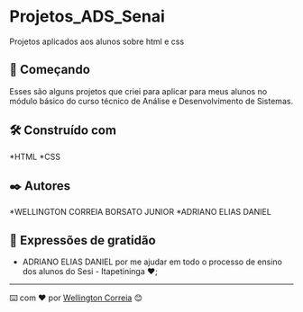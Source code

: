 # Projetos_ADS_Senai

Projetos aplicados aos alunos sobre html e css

## 🚀 Começando

Esses são alguns projetos que criei para aplicar para meus alunos no módulo básico do curso técnico de Análise e Desenvolvimento de Sistemas.

## 🛠️ Construído com

*HTML
*CSS

## ✒️ Autores

*WELLINGTON CORREIA BORSATO JUNIOR
*ADRIANO ELIAS DANIEL

## 🎁 Expressões de gratidão

* ADRIANO ELIAS DANIEL por me ajudar em todo o processo de ensino dos alunos do Sesi - Itapetininga ❤️;

---
⌨️ com ❤️ por [Wellington Correia](https://github.com/wellingtoncorreia) 😊
